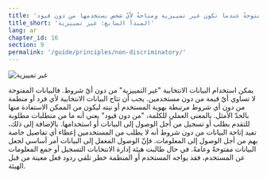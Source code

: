 ```yaml
---
title: 'المبدأ السابع: تكون البيانات الانتخابية مفتوحةً عندما تكون غير تمييزية ومتاحةً لأيّ شخص يستخدمها من دون قيود.'
title_short: 'المبدأ السابع: غير تمييزية'
lang: ar
chapter_id: 16
section: 9
permalink: '/guide/principles/non-discriminatory/'
---
```


![غير تمييزية](/images/inventory/principles/non-discriminatory.png)

يمكن استخدام البيانات الانتخابية "غير التمييزية" من دون أيّ شروط. فالبيانات المفتوحة لا تساوي أيّ قيمة من دون مستخدمين. يجب أن تتاح البيانات الانتخابية لأي فرد أو منظمة من دون أي شروط مرتبطة بهوية المستخدم أو نيته ليكون من الممكن الاستفادة منها بالحدّ الأمثل. بالمعنى العملي للكلمة، "من دون قيود" يعني أنه ما من متطلبات مطلوبة للتقدم بطلب أو تسجيل من أجل الوصول إلى البيانات أو استخدامها. بالإضافة إلى ذلك، تفيد إتاحة البيانات من دون شروط أنه لا يطلب من المستخدمين إعطاء أي تفاصيل خاصة بهم من أجل الوصول إلى المعلومات. فإنّ الوصول المغفل إلى البيانات أمر أساسي لجعل البيانات مفتوحةً وعامةً. في حال طالبت هيئة إدارة الانتخابات التسجيل أو جمع المعلومات عن المستخدم، فقد يواجه المستخدم أو المنظمة خطر تلقي ردود فعل معينة من قبل الهيئة.
